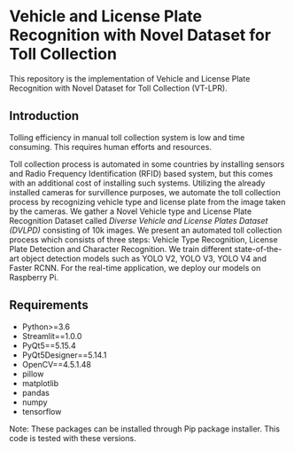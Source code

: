 # Vehicle and License Plate Recognition with Novel Dataset for Toll Collection
This repository is the implementation of Vehicle and License Plate Recognition with Novel Dataset for Toll Collection (VT-LPR).

## Introduction
Tolling efficiency in manual toll collection system is low and time consuming. This requires human efforts and resources.

Toll collection process is automated in some countries by installing sensors and Radio Frequency Identification (RFID) based system, but this comes with an additional cost of installing such systems. Utilizing the already installed cameras for survillence purposes, we automate the toll collection process by recognizing vehicle type and license plate from the image taken by the cameras.
We gather a Novel Vehicle type and License Plate Recognition Dataset called _Diverse Vehicle and License Plates Dataset (DVLPD)_ consisting of 10k images. We present an automated toll collection process which consists of three steps: Vehicle Type Recognition, License Plate Detection and Character Recognition. We train different state-of-the-art object detection models such as YOLO V2, YOLO V3, YOLO V4 and Faster RCNN. For the real-time application, we deploy our models on Raspberry Pi.

## Requirements
* Python>=3.6
* Streamlit==1.0.0
* PyQt5==5.15.4
* PyQt5Designer==5.14.1
* OpenCV==4.5.1.48
* pillow
* matplotlib
* pandas
* numpy
* tensorflow

Note: These packages can be installed through Pip package installer. This code is tested with these versions.


